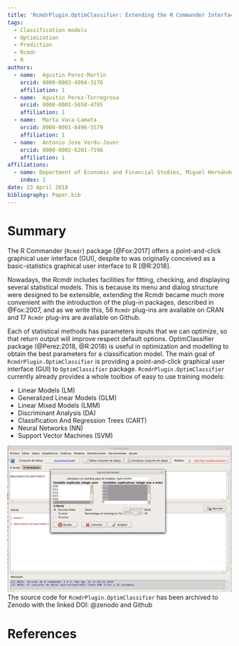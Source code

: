 ```yaml
---
title: 'RcmdrPlugin.OptimClassifier: Extending the R Commander Interface to create the best train for classification models'
tags:
  - Classification models
  - Optimization
  - Prediction
  - Rcmdr
  - R
authors:
  - name:  Agustin Perez-Martin
    orcid: 0000-0003-4994-3176
    affiliation: 1
  - name:  Agustin Perez-Torregrosa
    orcid: 0000-0001-5658-4795
    affiliation: 1
  - name:  Marta Vaca-Lamata
    orcid: 0000-0001-8496-5579
    affiliation: 1
  - name:  Antonio Jose Verdu-Jover
    orcid: 0000-0002-6201-7196
    affiliation: 1
affiliations:
  - name: Department of Economic and Financial Studies, Miguel Hernández University of Elche, Spain
    index: 1
date: 23 April 2018
bibliography: Paper.bib
---
```




# Summary

The R Commander (``Rcmdr``) package [@Fox:2017] offers a point-and-click graphical user interface (GUI), despite to was originally conceived as a basic-statistics graphical user interface to R [@R:2018].

Nowadays, the  Rcmdr includes facilities for fitting, checking, and displaying several statistical models. This is because its menu and dialog structure were designed to be extensible, extending the Rcmdr became much more convenient with the introduction of the plug-in packages, described in @Fox:2007,  and as we write this, 56 ``Rcmdr`` plug-ins are available on CRAN and 17 ``Rcmdr`` plug-ins are available on Github.

Each of statistical methods has parameters inputs that we can optimize, so that return output will improve respect default options. OptimClassifier package (@Perez:2018, @R:2018) is useful in optimization and  modelling to obtain the best parameters for a classification model.
The main goal of ``RcmdrPlugin.OptimClassifier`` is providing a point-and-click graphical user interface (GUI) to ``OptimClassifier`` package. ``RcmdrPlugin.OptimClassifier`` currently already provides a whole toolbox of easy to use training models:

 - Linear Models (LM)
 - Generalized Linear Models (GLM)
 - Linear Mixed Models (LMM)
 - Discriminant Analysis (DA)
 - Classification And Regression Trees (CART)
 - Neural Networks (NN)
 - Support Vector Machines (SVM) 

![Some example of Optimum Support Vector Machines dialog](SVMMenu.png)
The source code for ``RcmdrPlugin.OptimClassifier`` has been archived to Zenodo with the linked DOI: @zenodo and Github

# References
